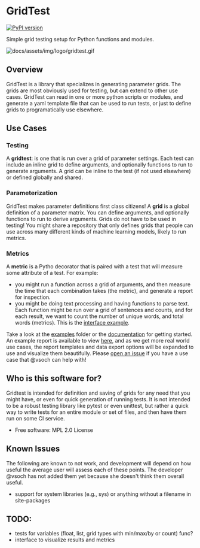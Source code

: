 # GridTest

[![PyPI version](https://badge.fury.io/py/gridtest.svg)](https://badge.fury.io/py/gridtest)

Simple grid testing setup for Python functions and modules.

![docs/assets/img/logo/gridtest.gif](docs/assets/img/logo/gridtest.gif)

## Overview 

GridTest is a library that specializes in generating parameter grids. The grids
are most obviously used for testing, but can extend to other use cases.
GridTest can read in one or more python scripts or modules, and generate a 
yaml template file that can be used to run tests, or just to define grids
to programatically use elsewhere. 

## Use Cases

### Testing

A **gridtest**: is one that is run over a grid of parameter settings. Each test
can include an inline grid to define arguments, and optionally functions to run
to generate arguments. A grid can be inline to the test (if not used elsewhere)
or defined globally and shared.

### Parameterization

GridTest makes parameter definitions first class citizens!
A **grid** is a global definition of a parameter matrix. You can define arguments,
and optionally functions to run to derive arguments. Grids do not have to be used in
testing! You might share a repository that only defines grids that people
can use across many different kinds of machine learning models, likely to run metrics.

### Metrics

A **metric** is a Pytho decorator that is paired with a test that will measure some
attribute of a test. For example:
   - you might run a function across a grid of arguments, and then measure the time that each combination takes (the metric), and generate a report for inspection.
   - you might be doing text processing and having functions to parse text. Each function might be run over a grid of sentences and counts, and for each result, we want to count the number of unique words, and total words (metrics). This is the [interface example](examples/interface).

Take a look at the [examples](examples) folder or the [documentation](https://vsoch.github.io/gridtest) for getting started. An example report is available to view [here](https://vsoch.github.io/gridtest/templates/report/),
and as we get more real world use cases, the report templates and data export options will be expanded
to use and visualize them beautifully. Please [open an issue](https://github.com/vsoch/gridtest/issues) 
if you have a use case that @vsoch can help with!

## Who is this software for?

Gridtest is intended for definition and saving of grids for any need that you might have,
or even for quick generation of running tests. It is not intended
to be a robust testing library like pytest or even unittest, but rather a quick
way to write tests for an entire module or set of files, and then have them
run on some CI service.

 * Free software: MPL 2.0 License

## Known Issues 

The following are known to not work, and development will depend on how useful
the average user will assess each of these points. The developer @vsoch has not
added them yet because she doesn't think them overall useful.

 - support for system libraries (e.g., sys) or anything without a filename in site-packages


## TODO:
 - tests for variables (float, list, grid types with min/max/by or count) func?
 - interface to visualize results and metrics
